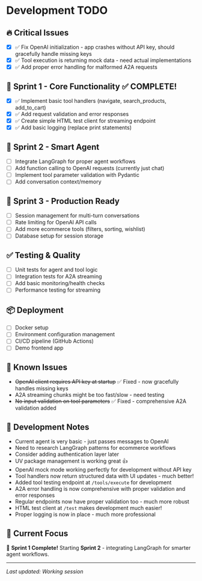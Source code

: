 # Development TODO

## 🔥 Critical Issues
- [x] ✅ Fix OpenAI initialization - app crashes without API key, should gracefully handle missing keys
- [x] ✅ Tool execution is returning mock data - need actual implementations
- [x] ✅ Add proper error handling for malformed A2A requests

## 🚀 Sprint 1 - Core Functionality ✅ COMPLETE!
- [x] ✅ Implement basic tool handlers (navigate, search_products, add_to_cart)
- [x] ✅ Add request validation and error responses
- [x] ✅ Create simple HTML test client for streaming endpoint
- [x] ✅ Add basic logging (replace print statements)

## 🧠 Sprint 2 - Smart Agent
- [ ] Integrate LangGraph for proper agent workflows
- [ ] Add function calling to OpenAI requests (currently just chat)
- [ ] Implement tool parameter validation with Pydantic
- [ ] Add conversation context/memory

## 🔧 Sprint 3 - Production Ready
- [ ] Session management for multi-turn conversations
- [ ] Rate limiting for OpenAI API calls
- [ ] Add more ecommerce tools (filters, sorting, wishlist)
- [ ] Database setup for session storage

## ✅ Testing & Quality
- [ ] Unit tests for agent and tool logic
- [ ] Integration tests for A2A streaming
- [ ] Add basic monitoring/health checks
- [ ] Performance testing for streaming

## 📦 Deployment
- [ ] Docker setup 
- [ ] Environment configuration management
- [ ] CI/CD pipeline (GitHub Actions)
- [ ] Demo frontend app

## 🐛 Known Issues
- ~~OpenAI client requires API key at startup~~ ✅ Fixed - now gracefully handles missing keys
- A2A streaming chunks might be too fast/slow - need testing
- ~~No input validation on tool parameters~~ ✅ Fixed - comprehensive A2A validation added

## 📝 Development Notes
- Current agent is very basic - just passes messages to OpenAI
- Need to research LangGraph patterns for ecommerce workflows
- Consider adding authentication layer later
- UV package management is working great 👍
- OpenAI mock mode working perfectly for development without API key
- Tool handlers now return structured data with UI updates - much better!
- Added tool testing endpoint at `/tools/execute` for development
- A2A error handling is now comprehensive with proper validation and error responses
- Regular endpoints now have proper validation too - much more robust
- HTML test client at `/test` makes development much easier!
- Proper logging is now in place - much more professional

## 🎯 Current Focus
🎉 **Sprint 1 Complete!** Starting **Sprint 2** - integrating LangGraph for smarter agent workflows.

---
*Last updated: Working session* 